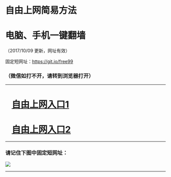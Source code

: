 ﻿# 自由上网简易方法

# 电脑、手机一键翻墙

（2017/10/09 更新，网址有效）

固定短网址：https://git.io/free99

### （微信如打不开，请转到浏览器打开）


***





# &nbsp;&nbsp; <a href="http://ft561832166.fwq-tz-1001.info/fwqtz01.html?t=100900112191 " target="_blank">自由上网入口1</a>
# &nbsp;&nbsp; <a href="http://ft3048420951.fwq-tz-1002.info/fwqtz02.html?t=10090012617 " target="_blank">自由上网入口2</a>
***

### 请记住下图中固定短网址：

<img src="https://s3-us-west-2.amazonaws.com/fwq-1001/yjfq-20170905okok.png" /> 


***

